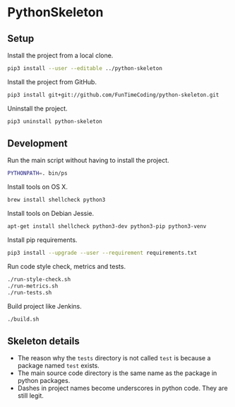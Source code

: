 # PythonSkeleton


## Setup

Install the project from a local clone.

```sh
pip3 install --user --editable ../python-skeleton
```

Install the project from GitHub.

```sh
pip3 install git+git://github.com/FunTimeCoding/python-skeleton.git
```

Uninstall the project.

```sh
pip3 uninstall python-skeleton
```


## Development

Run the main script without having to install the project.

```sh
PYTHONPATH=. bin/ps
```

Install tools on OS X.

```sh
brew install shellcheck python3
```

Install tools on Debian Jessie.

```sh
apt-get install shellcheck python3-dev python3-pip python3-venv
```

Install pip requirements.

```sh
pip3 install --upgrade --user --requirement requirements.txt
```


Run code style check, metrics and tests.

```sh
./run-style-check.sh
./run-metrics.sh
./run-tests.sh
```

Build project like Jenkins.

```sh
./build.sh
```


## Skeleton details

* The reason why the `tests` directory is not called `test` is because a package named `test` exists.
* The main source code directory is the same name as the package in python packages.
* Dashes in project names become underscores in python code. They are still legit.
